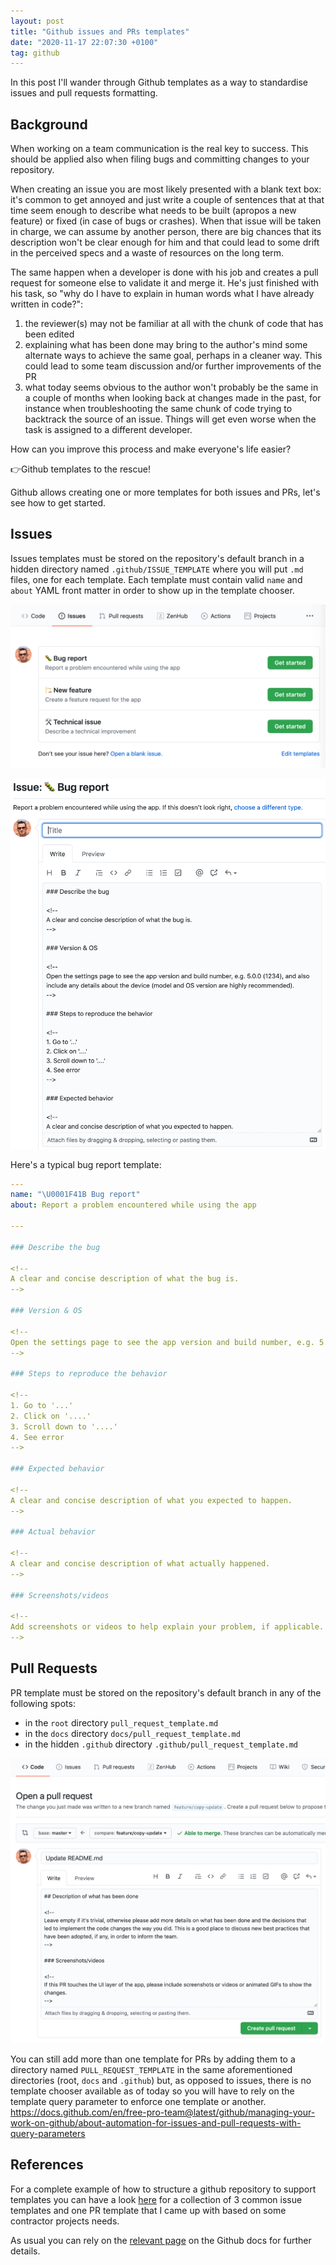 ```yaml
---
layout: post
title: "Github issues and PRs templates"
date: "2020-11-17 22:07:30 +0100"
tag: github
---
```


In this post I'll wander through Github templates as a way to standardise issues and pull requests formatting.

## Background

When working on a team communication is the real key to success. This should be applied also when filing bugs and committing changes to your repository.

When creating an issue you are most likely presented with a blank text box: it's common to get annoyed and just write a couple of sentences that at that time seem enough to describe what needs to be built (apropos a new feature) or fixed (in case of bugs or crashes). When that issue will be taken in charge, we can assume by another person, there are big chances that its description won't be clear enough for him and that could lead to some drift in the perceived specs and a waste of resources on the long term.

The same happen when a developer is done with his job and creates a pull request for someone else to validate it and merge it. He's just finished with his task, so "why do I have to explain in human words what I have already written in code?":
1. the reviewer(s) may not be familiar at all with the chunk of code that has been edited
2. explaining what has been done may bring to the author's mind some alternate ways to achieve the same goal, perhaps in a cleaner way. This could lead to some team discussion and/or further improvements of the PR
3. what today seems obvious to the author won't probably be the same in a couple of months when looking back at changes made in the past, for instance when troubleshooting the same chunk of code trying to backtrack the source of an issue. Things will get even worse when the task is assigned to a different developer.

How can you improve this process and make everyone's life easier?

👉Github templates to the rescue!

Github allows creating one or more templates for both issues and PRs, let's see how to get started.

## Issues

Issues templates must be stored on the repository's default branch in a hidden directory named `.github/ISSUE_TEMPLATE` where you will put `.md` files, one for each template. Each template must contain valid `name` and `about` YAML front matter in order to show up in the template chooser.

![Issue template chooser](/assets/img/posts/github-templates/issue-chooser.png)

![Issue template](/assets/img/posts/github-templates/issue.png)

Here's a typical bug report template:

```yaml
---
name: "\U0001F41B Bug report"
about: Report a problem encountered while using the app

---

### Describe the bug

<!--
A clear and concise description of what the bug is.
-->

### Version & OS

<!--
Open the settings page to see the app version and build number, e.g. 5.0.0 (1234), and also include any details about the device (model and OS version are highly recommended).
-->

### Steps to reproduce the behavior

<!--
1. Go to '...'
2. Click on '....'
3. Scroll down to '....'
4. See error
-->

### Expected behavior

<!--
A clear and concise description of what you expected to happen.
-->

### Actual behavior

<!--
A clear and concise description of what actually happened.
-->

### Screenshots/videos

<!--
Add screenshots or videos to help explain your problem, if applicable.
-->

```


## Pull Requests

PR template must be stored on the repository's default branch in any of the following spots:
- in the `root` directory `pull_request_template.md`
- in the `docs` directory `docs/pull_request_template.md`
- in the hidden `.github` directory `.github/pull_request_template.md`

![PR template](/assets/img/posts/github-templates/pr.png)

You can still add more than one template for PRs by adding them to a directory named `PULL_REQUEST_TEMPLATE` in the same aforementioned directories (root, `docs` and `.github`) but, as opposed to issues, there is no template chooser available as of today so you will have to rely on the template query parameter to enforce one template or another.
https://docs.github.com/en/free-pro-team@latest/github/managing-your-work-on-github/about-automation-for-issues-and-pull-requests-with-query-parameters

## References

For a complete example of how to structure a github repository to support templates you can have a look [here](https://github.com/matteinn/Test-Templates) for a collection of 3 common issue templates and one PR template that I came up with based on some contractor projects needs.

As usual you can rely on the [relevant page](https://docs.github.com/en/free-pro-team@latest/github/building-a-strong-community/about-issue-and-pull-request-templates) on the Github docs for further details.
